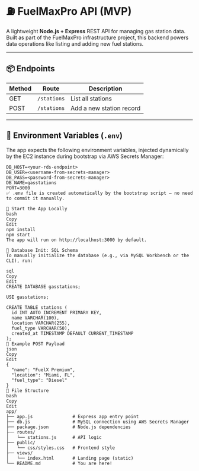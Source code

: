 # ⛽ FuelMaxPro API (MVP)

A lightweight **Node.js + Express** REST API for managing gas station data. Built as part of the FuelMaxPro infrastructure project, this backend powers data operations like listing and adding new fuel stations.

---

## 📦 Endpoints

| Method | Route       | Description              |
|--------|-------------|--------------------------|
| GET    | `/stations` | List all stations        |
| POST   | `/stations` | Add a new station record |

---

## 🔐 Environment Variables (`.env`)

The app expects the following environment variables, injected dynamically by the EC2 instance during bootstrap via AWS Secrets Manager:

```env
DB_HOST=<your-rds-endpoint>
DB_USER=<username-from-secrets-manager>
DB_PASS=<password-from-secrets-manager>
DB_NAME=gasstations
PORT=3000
✅ .env file is created automatically by the bootstrap script — no need to commit it manually.

🚀 Start the App Locally
bash
Copy
Edit
npm install
npm start
The app will run on http://localhost:3000 by default.

🧠 Database Init: SQL Schema
To manually initialize the database (e.g., via MySQL Workbench or the CLI), run:

sql
Copy
Edit
CREATE DATABASE gasstations;

USE gasstations;

CREATE TABLE stations (
  id INT AUTO_INCREMENT PRIMARY KEY,
  name VARCHAR(100),
  location VARCHAR(255),
  fuel_type VARCHAR(50),
  created_at TIMESTAMP DEFAULT CURRENT_TIMESTAMP
);
🧪 Example POST Payload
json
Copy
Edit
{
  "name": "FuelX Premium",
  "location": "Miami, FL",
  "fuel_type": "Diesel"
}
📁 File Structure
bash
Copy
Edit
app/
├── app.js               # Express app entry point
├── db.js                # MySQL connection using AWS Secrets Manager
├── package.json         # Node.js dependencies
├── routes/
│   └── stations.js      # API logic
├── public/
│   └── css/styles.css   # Frontend style
├── views/
│   └── index.html       # Landing page (static)
└── README.md            # You are here!